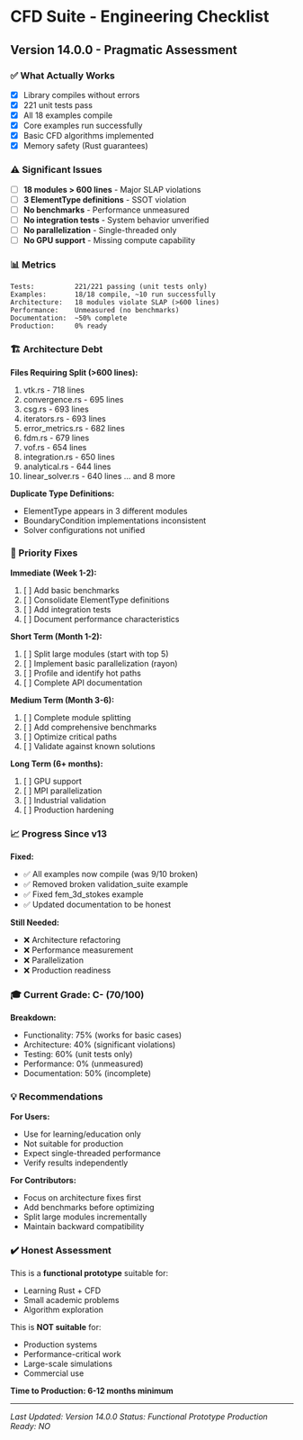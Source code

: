 # CFD Suite - Engineering Checklist

## Version 14.0.0 - Pragmatic Assessment

### ✅ What Actually Works
- [x] Library compiles without errors
- [x] 221 unit tests pass
- [x] All 18 examples compile
- [x] Core examples run successfully
- [x] Basic CFD algorithms implemented
- [x] Memory safety (Rust guarantees)

### ⚠️ Significant Issues
- [ ] **18 modules > 600 lines** - Major SLAP violations
- [ ] **3 ElementType definitions** - SSOT violation
- [ ] **No benchmarks** - Performance unmeasured
- [ ] **No integration tests** - System behavior unverified
- [ ] **No parallelization** - Single-threaded only
- [ ] **No GPU support** - Missing compute capability

### 📊 Metrics

```
Tests:          221/221 passing (unit tests only)
Examples:       18/18 compile, ~10 run successfully
Architecture:   18 modules violate SLAP (>600 lines)
Performance:    Unmeasured (no benchmarks)
Documentation:  ~50% complete
Production:     0% ready
```

### 🏗️ Architecture Debt

**Files Requiring Split (>600 lines):**
1. vtk.rs - 718 lines
2. convergence.rs - 695 lines
3. csg.rs - 693 lines
4. iterators.rs - 693 lines
5. error_metrics.rs - 682 lines
6. fdm.rs - 679 lines
7. vof.rs - 654 lines
8. integration.rs - 650 lines
9. analytical.rs - 644 lines
10. linear_solver.rs - 640 lines
... and 8 more

**Duplicate Type Definitions:**
- ElementType appears in 3 different modules
- BoundaryCondition implementations inconsistent
- Solver configurations not unified

### 🎯 Priority Fixes

**Immediate (Week 1-2):**
1. [ ] Add basic benchmarks
2. [ ] Consolidate ElementType definitions
3. [ ] Add integration tests
4. [ ] Document performance characteristics

**Short Term (Month 1-2):**
1. [ ] Split large modules (start with top 5)
2. [ ] Implement basic parallelization (rayon)
3. [ ] Profile and identify hot paths
4. [ ] Complete API documentation

**Medium Term (Month 3-6):**
1. [ ] Complete module splitting
2. [ ] Add comprehensive benchmarks
3. [ ] Optimize critical paths
4. [ ] Validate against known solutions

**Long Term (6+ months):**
1. [ ] GPU support
2. [ ] MPI parallelization
3. [ ] Industrial validation
4. [ ] Production hardening

### 📈 Progress Since v13

**Fixed:**
- ✅ All examples now compile (was 9/10 broken)
- ✅ Removed broken validation_suite example
- ✅ Fixed fem_3d_stokes example
- ✅ Updated documentation to be honest

**Still Needed:**
- ❌ Architecture refactoring
- ❌ Performance measurement
- ❌ Parallelization
- ❌ Production readiness

### 🎓 Current Grade: C- (70/100)

**Breakdown:**
- Functionality: 75% (works for basic cases)
- Architecture: 40% (significant violations)
- Testing: 60% (unit tests only)
- Performance: 0% (unmeasured)
- Documentation: 50% (incomplete)

### 💡 Recommendations

**For Users:**
- Use for learning/education only
- Not suitable for production
- Expect single-threaded performance
- Verify results independently

**For Contributors:**
- Focus on architecture fixes first
- Add benchmarks before optimizing
- Split large modules incrementally
- Maintain backward compatibility

### ✔️ Honest Assessment

This is a **functional prototype** suitable for:
- Learning Rust + CFD
- Small academic problems
- Algorithm exploration

This is **NOT suitable** for:
- Production systems
- Performance-critical work
- Large-scale simulations
- Commercial use

**Time to Production: 6-12 months minimum**

---
*Last Updated: Version 14.0.0*
*Status: Functional Prototype*
*Production Ready: NO*